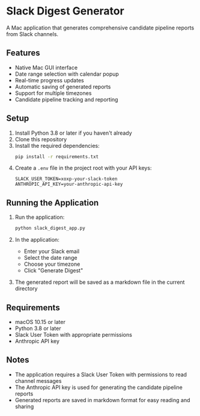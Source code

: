 # Slack Digest Generator

A Mac application that generates comprehensive candidate pipeline reports from Slack channels.

## Features

- Native Mac GUI interface
- Date range selection with calendar popup
- Real-time progress updates
- Automatic saving of generated reports
- Support for multiple timezones
- Candidate pipeline tracking and reporting

## Setup

1. Install Python 3.8 or later if you haven't already
2. Clone this repository
3. Install the required dependencies:
   ```bash
   pip install -r requirements.txt
   ```
4. Create a `.env` file in the project root with your API keys:
   ```
   SLACK_USER_TOKEN=xoxp-your-slack-token
   ANTHROPIC_API_KEY=your-anthropic-api-key
   ```

## Running the Application

1. Run the application:
   ```bash
   python slack_digest_app.py
   ```

2. In the application:
   - Enter your Slack email
   - Select the date range
   - Choose your timezone
   - Click "Generate Digest"

3. The generated report will be saved as a markdown file in the current directory

## Requirements

- macOS 10.15 or later
- Python 3.8 or later
- Slack User Token with appropriate permissions
- Anthropic API key

## Notes

- The application requires a Slack User Token with permissions to read channel messages
- The Anthropic API key is used for generating the candidate pipeline reports
- Generated reports are saved in markdown format for easy reading and sharing 